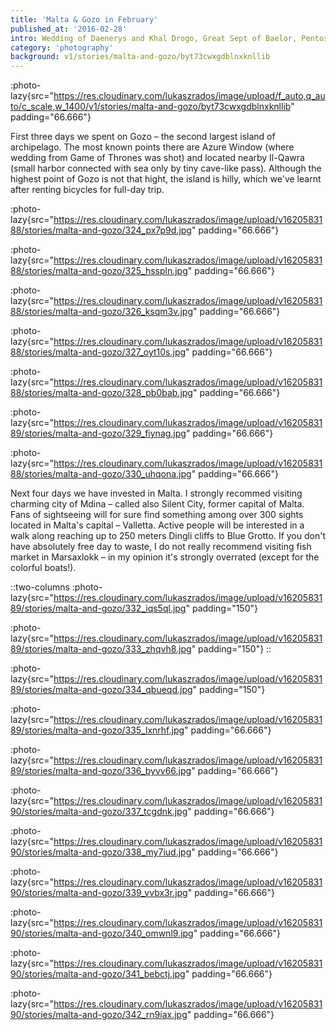 ```yaml
---
title: 'Malta & Gozo in February'
published_at: '2016-02-28'
intro: Wedding of Daenerys and Khal Drogo, Great Sept of Baelor, Pentos and King's Landing. It's hard to believe that all of these locations from Game of Thrones series were shot on archipelago that area is smaller than area of Cracow. See some photos from Malta and Gozo islands.
category: 'photography'
background: v1/stories/malta-and-gozo/byt73cwxgdblnxknllib
---
```


:photo-lazy{src="https://res.cloudinary.com/lukaszrados/image/upload/f_auto,q_auto/c_scale,w_1400/v1/stories/malta-and-gozo/byt73cwxgdblnxknllib" padding="66.666"}

First three days we spent on Gozo – the second largest island of archipelago. The most known points there are Azure Window (where wedding from Game of Thrones was shot) and located nearby Il-Qawra (small harbor connected with sea only by tiny cave-like pass). Although the highest point of Gozo is not that hight, the island is hilly, which we've learnt after renting bicycles for full-day trip.

:photo-lazy{src="https://res.cloudinary.com/lukaszrados/image/upload/v1620583188/stories/malta-and-gozo/324_px7p9d.jpg" padding="66.666"}

:photo-lazy{src="https://res.cloudinary.com/lukaszrados/image/upload/v1620583188/stories/malta-and-gozo/325_hsspln.jpg" padding="66.666"}

:photo-lazy{src="https://res.cloudinary.com/lukaszrados/image/upload/v1620583188/stories/malta-and-gozo/326_ksqm3v.jpg" padding="66.666"}

:photo-lazy{src="https://res.cloudinary.com/lukaszrados/image/upload/v1620583188/stories/malta-and-gozo/327_oyt10s.jpg" padding="66.666"}

:photo-lazy{src="https://res.cloudinary.com/lukaszrados/image/upload/v1620583188/stories/malta-and-gozo/328_pb0bab.jpg" padding="66.666"}

:photo-lazy{src="https://res.cloudinary.com/lukaszrados/image/upload/v1620583189/stories/malta-and-gozo/329_fiynag.jpg" padding="66.666"}

:photo-lazy{src="https://res.cloudinary.com/lukaszrados/image/upload/v1620583188/stories/malta-and-gozo/330_uhqona.jpg" padding="66.666"}

Next four days we have invested in Malta. I strongly recommed visiting charming city of Mdina – called also Silent City, former capital of Malta. Fans of sightseeing will for sure find something among over 300 sights located in Malta's capital – Valletta. Active people will be interested in a walk along reaching up to 250 meters Dingli cliffs to Blue Grotto. If you don't have absolutely free day to waste, I do not really recommend visiting fish market in Marsaxlokk – in my opinion it's strongly overrated (except for the colorful boats!).

::two-columns
:photo-lazy{src="https://res.cloudinary.com/lukaszrados/image/upload/v1620583189/stories/malta-and-gozo/332_iqs5ql.jpg" padding="150"}

:photo-lazy{src="https://res.cloudinary.com/lukaszrados/image/upload/v1620583189/stories/malta-and-gozo/333_zhqvh8.jpg" padding="150"}
::

:photo-lazy{src="https://res.cloudinary.com/lukaszrados/image/upload/v1620583189/stories/malta-and-gozo/334_qbueqd.jpg" padding="150"}

:photo-lazy{src="https://res.cloudinary.com/lukaszrados/image/upload/v1620583189/stories/malta-and-gozo/335_lxnrhf.jpg" padding="66.666"}

:photo-lazy{src="https://res.cloudinary.com/lukaszrados/image/upload/v1620583189/stories/malta-and-gozo/336_byvv66.jpg" padding="66.666"}

:photo-lazy{src="https://res.cloudinary.com/lukaszrados/image/upload/v1620583190/stories/malta-and-gozo/337_tcgdnk.jpg" padding="66.666"}

:photo-lazy{src="https://res.cloudinary.com/lukaszrados/image/upload/v1620583190/stories/malta-and-gozo/338_my7iud.jpg" padding="66.666"}

:photo-lazy{src="https://res.cloudinary.com/lukaszrados/image/upload/v1620583190/stories/malta-and-gozo/339_vvbx3r.jpg" padding="66.666"}

:photo-lazy{src="https://res.cloudinary.com/lukaszrados/image/upload/v1620583190/stories/malta-and-gozo/340_omwnl9.jpg" padding="66.666"}

:photo-lazy{src="https://res.cloudinary.com/lukaszrados/image/upload/v1620583190/stories/malta-and-gozo/341_bebctj.jpg" padding="66.666"}

:photo-lazy{src="https://res.cloudinary.com/lukaszrados/image/upload/v1620583190/stories/malta-and-gozo/342_rn9iax.jpg" padding="66.666"}
